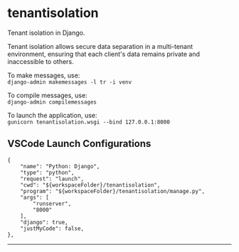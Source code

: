 # tenantisolation
Tenant isolation in Django.

Tenant isolation allows secure data separation in a multi-tenant environment, ensuring that each client's data remains private and inaccessible to others.  

To make messages, use:  
`django-admin makemessages -l tr -i venv`

To compile messages, use:  
`django-admin compilemessages`

To launch the application, use:   
`gunicorn tenantisolation.wsgi --bind 127.0.0.1:8000`

## VSCode Launch Configurations

```
{  
    "name": "Python: Django",
    "type": "python",
    "request": "launch",
    "cwd": "${workspaceFolder}/tenantisolation",
    "program": "${workspaceFolder}/tenantisolation/manage.py",
    "args": [
        "runserver",
        "8000"
    ],
    "django": true,
    "justMyCode": false,
},
```

***